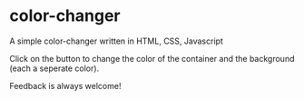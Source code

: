 # color-changer
A simple color-changer written in HTML, CSS, Javascript

Click on the button to change the color of the container and the background (each a seperate color).

Feedback is always welcome!
